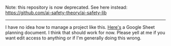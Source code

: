 Note: this repository is now deprecated. See here instead: https://github.com/ai-safety-theory/ai-safety-lib

--------

I have no idea how to manage a project like this. [Here's](https://docs.google.com/spreadsheets/d/1vrTgTDHCtLkmovA93vDOiS0uyBnXXW4zY6GRteaJy_I) a Google Sheet planning document. I think that should work for now. Please yell at me if you want edit access to anything or if I'm generally doing this wrong.
